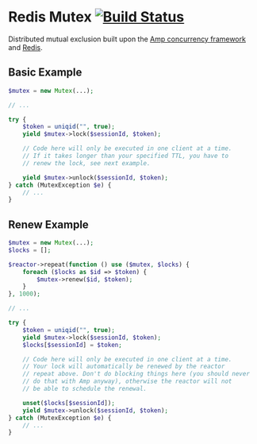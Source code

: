 # Redis Mutex [![Build Status](https://travis-ci.org/kelunik/redis-mutex.svg?branch=master)](https://travis-ci.org/kelunik/redis-mutex)

Distributed mutual exclusion built upon the [Amp concurrency framework](https://github.com/amphp/amp) and [Redis](http://redis.io).

## Basic Example

```php
$mutex = new Mutex(...);

// ...

try {
    $token = uniqid("", true);
    yield $mutex->lock($sessionId, $token);

    // Code here will only be executed in one client at a time.
    // If it takes longer than your specified TTL, you have to
    // renew the lock, see next example.

    yield $mutex->unlock($sessionId, $token);
} catch (MutexException $e) {
    // ...
}
```

## Renew Example

```php
$mutex = new Mutex(...);
$locks = [];

$reactor->repeat(function () use ($mutex, $locks) {
    foreach ($locks as $id => $token) {
        $mutex->renew($id, $token);
    }
}, 1000);

// ...

try {
    $token = uniqid("", true);
    yield $mutex->lock($sessionId, $token);
    $locks[$sessionId] = $token;

    // Code here will only be executed in one client at a time.
    // Your lock will automatically be renewed by the reactor
    // repeat above. Don't do blocking things here (you should never
    // do that with Amp anyway), otherwise the reactor will not
    // be able to schedule the renewal.

    unset($locks[$sessionId]);
    yield $mutex->unlock($sessionId, $token);
} catch (MutexException $e) {
    // ...
}
```